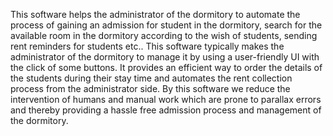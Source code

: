 This software helps the administrator of the dormitory to automate the process of gaining an admission for student in the dormitory, search for the available room in the dormitory according to the wish of students, sending rent reminders for students etc..
This software typically makes the administrator of the dormitory to manage it by using a user-friendly UI with the click of some buttons.
It provides an efficient way to order the details of the students during their stay time and automates the rent collection process from the administrator side.
By this software we reduce the intervention of humans and manual work which are prone to parallax errors and thereby providing a hassle free admission process and management of the dormitory.
